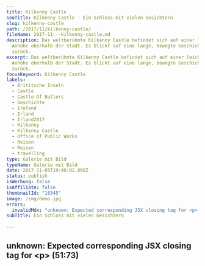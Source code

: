 ```yaml
---
title: Kilkenny Castle
seoTitle: Kilkenny Castle - Ein Schloss mit vielen Gesichtern
slug: kilkenny-castle
path: /2017/11/kilkenny-castle/
fileName: 2017-11---kilkenny-castle.md
description: Das weltberühmte Kilkenny Castle befindet sich auf einer leichten
  Anhöhe oberhalb der Stadt. Es blickt auf eine lange, bewegte Geschichte
  zurück.
excerpt: Das weltberühmte Kilkenny Castle befindet sich auf einer leichten
  Anhöhe oberhalb der Stadt. Es blickt auf eine lange, bewegte Geschichte
  zurück.
focusKeyword: Kilkenny Castle
labels:
  - Brititsche Inseln
  - Castle
  - Castle Of Butlers
  - Geschichte
  - Ireland
  - Irland
  - Irland2017
  - Kilkenny
  - Kilkenny Castle
  - Office of Public Works
  - Reisen
  - Reisen
  - travelling
type: Galerie mit Bild
typeName: Galerie mit Bild
date: 2017-11-05T19:48:02.000Z
status: publish
isWerbung: false
isAffiliate: false
thumbnailId: "18345"
image: /img/demo.jpg
errors:
  invalidMdx: "unknown: Expected corresponding JSX closing tag for <p> (51:73)"
subTitle: Ein Schloss mit vielen Gesichtern
  
---
```


## unknown: Expected corresponding JSX closing tag for &lt;p> (51:73)

<!--
**Das weltberühmte Kilkenny Castle steht auf einer leichten Anhöhe oberhalb der
Stadt. Wir haben es bei unserer Irlandreise besucht und dabei einiges gelernt.**

Kilkenny Castle (auch unter dem Namen Castle  Of Butlers bekannt) blickt auf
eine acht Jahrhunderte lange Geschichte zurück. Während dieser langen Zeit
wurden dem Anwesen zahlreiche Anbauten hinzugefügt und es wurde immer wieder
umgebaut.

Es ist ein Schloss mit vielen Gesichtern. Heute verbirgt sich hinter den Mauern
eine  geschichtsträchtige Mischung verschiedener kultureller Einflüsse und
architektonischer Stile.

## Kilkenny Caste - Erbaut durch William Marshal, Earl von Pembroke

Das ursprüngliche, Anglonormannische Steinschloss wurde von William Marshal, dem
V. Earl von Pembroke in der ersten Hälfte des 13. Jahrhunderts erbaut.

Später wurde Kilkenny Castle zum Zuhause der einflussreichen Irischen Familie
Butler. Ihnen gehörte das Schloss vom Verkauf durch James, den IIV. Earl von
Ormand bis ins Jahr 1967. Arthur, der VI. Earl von Ormonde vermachte es damals
für 50 Pfund an die Bevölkerung von Kilkenny.

## Kilkenny Castle besuchen

Im Rahmen einer 10-tägigen Auktion hatte die Familie bereits im Jahr 1935 nahezu
alles verkauft, was das Schloss an Inventar zu bieten gehabt hatte.

Seit 1969 befindet sich Kilkenny Castle in der Obhut des Office of Public Works.
Von Oktober bis Februar kann es zwischen 9:30 Uhr und 16:30, im März von 9:30
bis 17:00 Uhr, im April und Mai von 9:30 bis 17:30 Uhr, von Juni bis August von
9:00 Uhr bis 17:30 und im September von 9:30 bis 17:30 besucht werden. Klingt
etwas exzentrisch, ist aber so und wird auch strickt eingehalten

Der Eintrittspreis für Erwachsene beträgt 8,00 Euro. Eine Besichtigung lohnt
sich auf jeden Fall. Es gibt eine mobile Tour sowie eine Info-App, die über
einen QR-Code auf der Homepage\* des Schlosses aktiviert werden können. So
verpasst man als Besucher garantiert nichts.

## Besonders beeidruckend: Der Chinese Bedroom

Besonders beeindruckend sind unter anderem der "Chinese Bedroom", der "Picture
Gallery Wing" mit seinem beeindruckenden Kamin sowie der "Chinese Withdrawing
Room". Dieser wurde in den 1990er Jahren in seinen Originalzustand aus den
1830er Jahren gebracht.

Wer etwas mehr Kleingeld hat, kann auch einen Bankettraum für sein Familienfest
anmieten. Einen schönen Eindruck davon, wie sich eine Teerunde in  den
altehrwürdigen Gemäuern wohl angefühlt haben muss, kann man sich jedoch auch bei
Tee und Keksen im stilvoll eingerichteten Tearoom abholen.

Was ich außerdem jedem an Herz legen möchte ist ein Spaziergang im ans Schloss
angrenzenden Park. Der Rasen ist hier so grün, dass man das Gefühl hat, schon in
Kürze dem Märzhasen, dem Hutmacher oder der Herzkönigin zu begegnen.

<blockquote>"Würdest du mir bitte sagen, wie ich von hier aus weitergehen soll?"

"Das hängt zum größten Teil davon ab, wohin du möchtest", anwortete die
Grinsekatze.

"Ach wohin ist mir eigentlich gleich.", sagte Alice.

"Dann ist es auch egal, wie du weitergehst", erwiderte die Katze."</blockquote>

[myflickr tag="kilkennycastle2017"]

\*Hier gehts zur [Homepage](http://www.kilkennycastle.ie/VisitorInformation/)
von Schloss Kilkenny

## Wegweiser Irland 2017

1.  [Möwen in Dublin](/2017/10/moewen-in-dublin/)
1.  [Spaziergang durch Dublin](/2017/10/kleiner-spaziergang-durch-dublin/)
1.  [Guinness ist vegan - Unser Besuch in der St. James Gate Brewery](/2017/10/guinness-ist-vegan-brauerei-besuch/)
1.  [Bunte Insel Irland - Farbenfrohe Details in Kilkenny](/2017/11/kilkenny-bunte-insel-irland/)
1.  Kilkenny Castle - Ein Schloss mit vielen Gesichtern
1.  [Rock Of Cashel - Ein geschichtsträchtiger Ort](/2017/11/rock-of-cashel/)
1.  [Cork - Technik und Tradition](/2017/12/cork/)
1.  [Abenteuer auf dem Ring Of Kerry](/2018/01/auf-dem-skellig-ring-in-richtung-dingle-halbinsel/)
1.  [Muckross House und Torc Waterfall](/2018/02/muckross-house-und-torc-waterfall-irland/)
1.  [Inch Beach - Traumstrand auf der Dingle Halbinsel](/2018/02/lieblingsstrand-inch-beach/)
1.  [Limerick - Fünf Zeilen Spaß und eine Stadt in Irland](/2018/02/limerick/)
1.  [Das Ende des Regenbogens - Eine Irische Sage](/2018/02/das-ende-des-regenbogens/)
1.  [Da Vincenzo Limerick - Irlands beste vegane Steinofenpizza](/2018/03/da-vincenzo-limerick/)
1.  [Dingle - Buntes Städtchen am Atlantik](/2018/03/dingle/)
1.  [Curraghchase Caravan &amp; Camp Site - Kilcornan](/2018/03/curraghchase-caravan-camp-site/)
1.  [Bunratty Castle - Normannische Burg und Publikumsmagnet](/2018/03/bunratty-castle/)
1.  [Cliffs Of Moher](/2018/04/cliffs-of-moher/)
1.  [Fitzpatrick's Pub Doolin](/2018/04/fitzpatricks-pub-doolin/)
1.  [Doolin - Sehnsuchtsort am Atlantik](/2018/04/doolin/)
1.  [Burren und Poulnabrone Dolmen](/2018/04/poulnabrone-dolmen-burren/)
1.  [Galway - Kunst, Kultur und Livemusik](/2018/04/galway/)
1.  [The Lighthouse Tea Room Galway](/2018/05/the-lighthouse-tea-room-galway/)
1.  [Birds of Westport](/2018/05/birds-of-westport/)
1.  [Sky Loop Road](/2018/05/sky-loop-road-clifden/)
1.  [Irischer Traumstrand](/2018/05/irischer-traumstrand/)
1.  [Connemara National Park](/2018/05/connemara-national-park/)
1.  [Kylemore Abbey](/2018/05/kylemore-abbey/)

-->

  